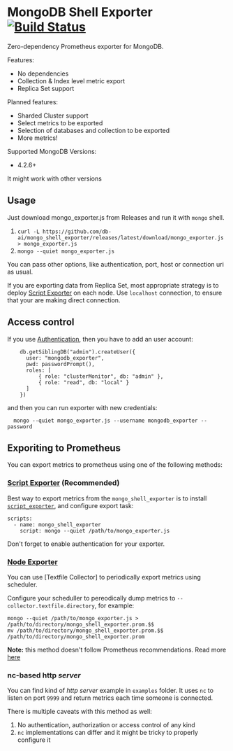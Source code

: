 # MongoDB Shell Exporter [![Build Status](https://travis-ci.org/db-ai/mongo_shell_exporter.svg?branch=master)](https://travis-ci.org/db-ai/mongo_shell_exporter)

Zero-dependency Prometheus exporter for MongoDB.

Features:

* No dependencies
* Collection & Index level metric export
* Replica Set support

Planned features:

* Sharded Cluster support
* Select metrics to be exported
* Selection of databases and collection to be exported
* More metrics!

Supported MongoDB Versions:

* 4.2.6+

It might work with other versions

## Usage

Just download mongo_exporter.js from Releases and run it with `mongo` shell.

1. `curl -L https://github.com/db-ai/mongo_shell_exporter/releases/latest/download/mongo_exporter.js > mongo_exporter.js`
2. `mongo --quiet mongo_exporter.js`

You can pass other options, like authentication, port, host or connection uri as usual.

If you are exporting data from Replica Set, most appropriate strategy is to deploy [Script Exporter](#script-exporter-recommended) on each node. Use `localhost` connection, to ensure that your are making direct connection.

## Access control

If you use [Authentication](https://docs.mongodb.com/manual/core/authentication/), then you have to add an user account:

```
    db.getSiblingDB("admin").createUser({
      user: "mongodb_exporter",
      pwd: passwordPrompt(),
      roles: [
          { role: "clusterMonitor", db: "admin" },
          { role: "read", db: "local" }
      ]
    })
```

and then you can run exporter with new credentials:

```
  mongo --quiet mongo_exporter.js --username mongodb_exporter --password
```

## Exporiting to Prometheus

You can export metrics to prometheus using one of the following methods:

### [Script Exporter](https://github.com/ricoberger/script_exporter) **(Recommended)**

Best way to export metrics from the `mongo_shell_exporter` is to install [`script_exporter`](https://github.com/ricoberger/script_exporter), and configure export task:

```
scripts:
  - name: mongo_shell_exporter
    script: mongo --quiet /path/to/mongo_exporter.js
```

Don't forget to enable authentication for your exporter.

### [Node Exporter](https://github.com/prometheus/node_exporter)

You can use [Textfile Collector] to periodically export metrics using scheduler.

Configure your scheduller to pereodically dump metrics to `--collector.textfile.directory`, for example:

```
mongo --quiet /path/to/mongo_exporter.js > /path/to/directory/mongo_shell_exporter.prom.$$
mv /path/to/directory/mongo_shell_exporter.prom.$$ /path/to/directory/mongo_shell_exporter.prom
```

**Note:** this method doesn't follow Prometheus recommendations. Read more [here](https://prometheus.io/docs/introduction/faq/#why-do-you-pull-rather-than-push)

### nc-based http *server*

You can find kind of *http server* example in `examples` folder. It uses `nc` to listen on port `9999` and return metrics each time someone is connected.

There is multiple caveats with this method as well:

1. No authentication, authorization or access control of any kind
2. `nc` implementations can differ and it might be tricky to properly configure it
